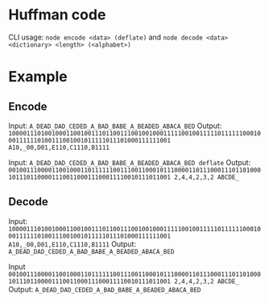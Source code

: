 # Huffman code

CLI usage: `node encode <data> (deflate)` and `node decode <data> <dictionary> <length> (<alphabet>)`

# Example

## Encode

Input: `A_DEAD_DAD_CEDED_A_BAD_BABE_A_BEADED_ABACA_BED`
Output: `1000011101001000110010011101100111001001000111110010011111011111100010001111110100111001001011111011101000111111001 A10,_00,D01,E110,C1110,B1111`

Input: `A_DEAD_DAD_CEDED_A_BAD_BABE_A_BEADED_ABACA_BED deflate`
Output: `0010011100001100100011011111100111001100010111000011011100011101101000101110110000111001100011100011110010111011001 2,4,4,2,3,2 ABCDE_`

## Decode

Input: `1000011101001000110010011101100111001001000111110010011111011111100010001111110100111001001011111011101000111111001 A10,_00,D01,E110,C1110,B1111`
Output: `A_DEAD_DAD_CEDED_A_BAD_BABE_A_BEADED_ABACA_BED`

Input `0010011100001100100011011111100111001100010111000011011100011101101000101110110000111001100011100011110010111011001 2,4,4,2,3,2 ABCDE_`
Output: `A_DEAD_DAD_CEDED_A_BAD_BABE_A_BEADED_ABACA_BED`
